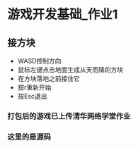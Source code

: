 # 游戏开发基础_作业1

## 接方块

- WASD控制方向
- 鼠标左键点击地面生成从天而降的方块
- 在方块落地之前接住它
- 按r重新开始
- 按Esc退出


### 打包后的游戏已上传清华网络学堂作业
### 这里的是源码
